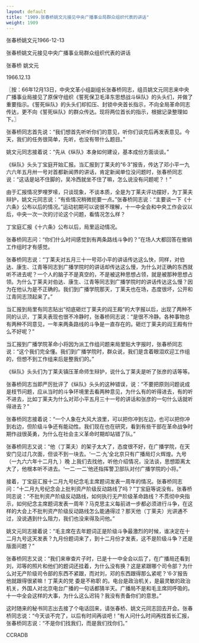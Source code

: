 ```yaml
---
layout: default
title: "1909.张春桥姚文元接见中央广播事业局群众组织代表的讲话"
weight: 1909
---
```


张春桥姚文元1966-12-13

张春桥姚文元接见中央广播事业局群众组织代表的讲话

张春桥 姚文元

1966.12.13

〖按：66年12月13日，中央文革小组副组长张春桥同志，组员姚文元同志来中央广播事业局接见了原保守组织《誓死保卫毛泽东思想战斗纵队》的头头们，并做了重要指示。《誓死纵队》的头头们却扣压、封锁中央首长指示，不向全局革命同志传达，更不向《誓死纵队》的群众传达。现将两位首长的指示，根据记录整理如下。〗

张春桥同志首先说：“我们想首先听听你们的意见，听你们谈完后再发表意见。今天，我们的任务很简单，先听，也没有带什么题目。”

姚文元同志接着说：“先从《纵队》本身如何建设，基本成份方面谈谈。”

《纵队》头头丁宝庭开始汇报。当汇报到丁莱夫的“6·3”报告，传达了邓小平一九六六年五月卅一号对首都新闻界的讲话，肯定新闻单位没问题时，张春桥同志说：“这话是站不住脚的，吴冷西就坐不住了嘛，怎么说没有问题呢？！”

由于汇报情况罗哩罗嗦，只谈现象，不谈本质，全是为丁莱夫评功摆好，为丁莱夫辩护，姚文元同志说：“有些情况稍微扼要一点。”张春桥同志说：“主要谈一下《十六条》公布以后的情况。”运动初期可以说很不理解，十一中全会和中央工作会议以后，中央一次一次的讨论这个问题，看情况怎么样？

丁宝庭汇报《十六条》公布以后，局里运动情况。

张春桥同志问：“你们什么时间感觉到有两条路线斗争的？”在场人大都回答在撤销工作组时才有感觉。

张春桥同志说：“丁莱夫对五月三十一号邓小平的讲话传达这么快，同样，对伯达、康生、江青等同志到广播学院时的讲话却传达这么慢，为什么对正确的东西就听不进去呢？一个人的脑子不是真空的，不是被这种思想占领，就是被那种思想占领。为什么丁莱夫对伯达、康生、江青等同志到广播学院时的讲话传达这么慢？因为在他认为是不正确的。我们到广播学院那天，丁莱夫也在场，态度很坏，公开和江青同志顶起来了。”

当汇报到局里有同志贴出“彻底砸烂丁莱夫的阎王殿”的大字报以后，出现了两种不同的认识，丁莱夫表现也很不冷静时，张春桥同志说：“是很不冷静。各种事物总有两种不同意见，一年来两条路线的斗争是一直存在的。砸烂丁莱夫的阎王殿有什么不好呢？”

当汇报到广播学院革命小将因为派工作组问题来局里贴大字报时，张春桥同志说：“这个我们完全懂。我们到广播学院时，群众说，我们是含着眼泪欢迎工作组的，但想不到工作组来后是整我们的。”

《纵队》头头们为丁莱夫镇压革命师生辩护，说什么丁莱夫是听了张彦的话等等。

张春桥同志当即严厉批评了《纵队》头头的这种错误，说：“不要把原则问题说成是枝节问题，应从当时的斗争环境里去看两种意见，为什么有的听得进去，有的听不进去，比如丁莱夫为什么对邓小平五月三十一号的讲话和张彦的一句什么话就听得进去？”

张春桥同志接着说：“一个人象在大风大浪里，可以把你冲到左边，也可以把你冲到右边，但阶级斗争还有能动性。我们现在也在研究，看到有些干部在革命战争时期作战很英勇，为什么在社会主义革命时期却站错了队。”

张春桥同志又说：“他（丁莱夫）的架子太大了，态度很不好，在广播学院，在天安门见过几次面，但谈不到一块去。‘一二·九’全北京只有广播局灯火辉煌。九号（一九六六年十二月九  ）晚 上我们去找他，听他介绍情况，没法谈，思想距离太大了，他根本听不进去。‘一二·一二’他还指挥警卫部队对付广播学院的小将。”

接着，丁宝庭汇报十二月九号纪念毛主席题词发表一周年的情况。张春桥同志问：“十二月九号纪念会上批判资产阶级反动路线了吗？”丁宝庭等说没有。张春桥同志说：“不批判资产阶级反动路线，如何执行无产阶级革命路线？不贯彻中央指示，如何纪念主席题词发表一周年？马克思主义每前进一步都必须进行斗争，在这样的大会上不批判资产阶级反动路线怎么能通得过？那天他（丁莱夫）光讲通不过，没说遇到什么阻力，我们也没来得及问他。”

姚文元同志接着说：“毛主席在去年题词正是阶级斗争最激烈的时候，谁决定在十二月九号这天发表？九月份题词来了，到十二月份才发表，这不是阶级斗争？还是版面问题？”

张春桥同志又说：“我们来审查片子时，已是十一中全会以后了，在广播局还看到刘，邓等的照片和他们的题词还挂着，为什么没有换？这是紧跟哪个司令部？为什么对无产阶级司令部的东西不紧跟，而对刘，邓的东西跟得那么紧呢？‘6·3’报告他就跟得很紧嘛！丁莱夫的党 委是不称职 的。电台是政治机关，是最灵敏的政治机关，外国人对北京电台广播的一句话都猜半天。广播局不是和毛主席同呼吸的。十一中全会这样的大事，为什么这么迟钝？我没有责备你们的意思。”

这时随来的秘书同志出去接了个电话回来，请张春桥、姚文元同志回去开会。张春桥同志说：“今天谈不完了，以后有时间再谈吧！”有人问什么时间再找首长汇报，张春桥同志说：“不是你们找我们，而是我们找你们。”

CCRADB

